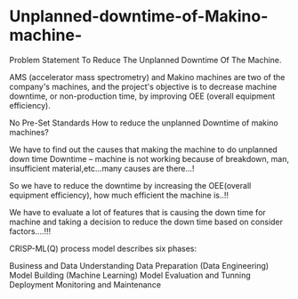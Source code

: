 # Unplanned-downtime-of-Makino-machine-
Problem Statement
To Reduce The Unplanned Downtime Of The Machine.

AMS (accelerator mass spectrometry) and Makino machines are two of the company's machines, and the project's objective is to decrease machine downtime, or non-production time, by improving OEE (overall equipment efficiency).

No Pre-Set Standards
How to reduce the unplanned Downtime of makino machines?

We have to find out the causes that making the machine to do unplanned down time Downtime – machine is not working because of breakdown, man, insufficient material,etc…many causes are there...!

So we have to reduce the downtime by increasing the OEE(overall equipment efficiency), how much efficient the machine is..!!

We have to evaluate a lot of features that is causing the down time for machine and taking a decision to reduce the down time based on consider factors....!!!

CRISP-ML(Q) process model describes six phases:

Business and Data Understanding
Data Preparation (Data Engineering)
Model Building (Machine Learning)
Model Evaluation and Tunning
Deployment
Monitoring and Maintenance
